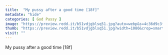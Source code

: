 ```yaml
---
title:  "My pussy after a good time [18f]"
metadate: "hide"
categories: [ God Pussy ]
image: "https://preview.redd.it/b51vdjgblsq51.jpg?auto=webp&s=4c36d9c3f431823ec25983651928da2c144f367d"
thumb: "https://preview.redd.it/b51vdjgblsq51.jpg?width=1080&crop=smart&auto=webp&s=1bd5083758054144ad572c900eba1f1bfb42d79a"
visit: ""
---
```

My pussy after a good time [18f]

